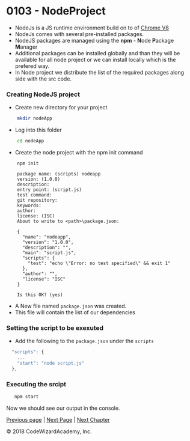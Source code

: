 # 0103 - NodeProject

- NodeJs is a JS runtime environment build on to of [Chrome V8](https://github.com/v8/v8) 
- NodeJs comes with several pre-installed packages.
- NodeJS packages are managed using the **npm** - **N**ode **P**ackage **M**anager
- Additional packages can be installed globally and than they will be available for all node project or we can install locally which is the prefered way. 
- In Node project we distribute the list of the required packages along side with the src code.

### Creating NodeJS project
- Create new directory for your project
```bash
    mkdir nodeApp
```
- Log into this folder
```bash
    cd nodeApp
```
- Create the node project with the npm init command
```
    npm init

    package name: (scripts) nodeapp
    version: (1.0.0)
    description:
    entry point: (script.js)
    test command:
    git repository:
    keywords:
    author:
    license: (ISC)
    About to write to <path>\package.json:

    {
      "name": "nodeapp",
      "version": "1.0.0",
      "description": "",
      "main": "script.js",
      "scripts": {
        "test": "echo \"Error: no test specified\" && exit 1"
      },
      "author": "",
      "license": "ISC"
    }

    Is this OK? (yes)
```

- A New file named `package.json` was created.
- This file will contain the list of our dependencies

### Setting the script to be exexuted
- Add the following to the `package.json` under the `scripts`
```js
  "scripts": {
    ... 
    "start": "node script.js"
  },
```
### Executing the srcipt
```js
   npm start
```

Now we should see our output in the console.


[Previous page](/Chapters/01-Basics/0102-HelloWorld.md) | [Next Page](/Chapters/01-Basics/0104-npm.md) | [Next Chapter](/Chapters/02-NodeFundamentals)

&copy; 2018 CodeWizardAcademy, Inc.

